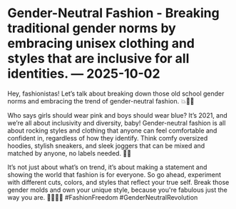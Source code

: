 # Gender-Neutral Fashion - Breaking traditional gender norms by embracing unisex clothing and styles that are inclusive for all identities. — 2025-10-02

Hey, fashionistas! Let’s talk about breaking down those old school gender norms and embracing the trend of gender-neutral fashion. 💥👚👖

Who says girls should wear pink and boys should wear blue? It’s 2021, and we’re all about inclusivity and diversity, baby! Gender-neutral fashion is all about rocking styles and clothing that anyone can feel comfortable and confident in, regardless of how they identify. Think comfy oversized hoodies, stylish sneakers, and sleek joggers that can be mixed and matched by anyone, no labels needed. 🌈✨

It’s not just about what’s on trend, it’s about making a statement and showing the world that fashion is for everyone. So go ahead, experiment with different cuts, colors, and styles that reflect your true self. Break those gender molds and own your unique style, because you're fabulous just the way you are. 💁‍♀️💁‍♂️ #FashionFreedom #GenderNeutralRevolution